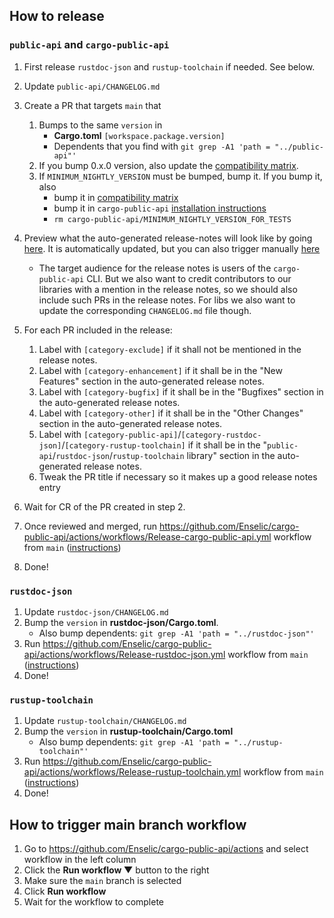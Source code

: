 ## How to release

### `public-api` and `cargo-public-api`

1. First release `rustdoc-json` and `rustup-toolchain` if needed. See below.
1. Update `public-api/CHANGELOG.md`
1. Create a PR that targets `main` that
    1. Bumps to the same `version` in
        * **Cargo.toml** `[workspace.package.version]`
        * Dependents that you find with `git grep -A1 'path = "../public-api"'`
    2. If you bump 0.x.0 version, also update the [compatibility matrix](https://github.com/Enselic/cargo-public-api#compatibility-matrix).
    1. If `MINIMUM_NIGHTLY_VERSION` must be bumped, bump it. If you bump it, also
        *  bump it in [compatibility matrix](https://github.com/Enselic/cargo-public-api#compatibility-matrix)
        *  bump it in `cargo-public-api` [installation instructions](https://github.com/Enselic/cargo-public-api#installation)
        * `rm cargo-public-api/MINIMUM_NIGHTLY_VERSION_FOR_TESTS`

1. Preview what the auto-generated release-notes will look like by going [here](https://github.com/cargo-public-api/cargo-public-api.github.io/blob/main/release-notes-preview.md). It is automatically updated, but you can also trigger manually [here](https://github.com/Enselic/cargo-public-api/actions/workflows/Preview-release-notes.yml)
    * The target audience for the release notes is users of the `cargo-public-api` CLI. But we also want to credit contributors to our libraries with a mention in the release notes, so we should also include such PRs in the release notes. For libs we also want to update the corresponding `CHANGELOG.md` file though.
1. For each PR included in the release:
    1. Label with `[category-exclude]` if it shall not be mentioned in the release notes.
    1. Label with `[category-enhancement]` if it shall be in the "New Features" section in the auto-generated release notes.
    1. Label with `[category-bugfix]` if it shall be in the "Bugfixes" section in the auto-generated release notes.
    1. Label with `[category-other]` if it shall be in the "Other Changes" section in the auto-generated release notes.
    1. Label with `[category-public-api]`/`[category-rustdoc-json]`/`[category-rustup-toolchain]` if it shall be in the "`public-api`/`rustdoc-json`/`rustup-toolchain` library" section in the auto-generated release notes.
    1. Tweak the PR title if necessary so it makes up a good release notes entry
1. Wait for CR of the PR created in step 2.
1. Once reviewed and merged, run https://github.com/Enselic/cargo-public-api/actions/workflows/Release-cargo-public-api.yml workflow from `main` ([instructions](https://github.com/Enselic/cargo-public-api/blob/main/docs/development.md#how-to-trigger-main-branch-workflow))
1. Done!

### `rustdoc-json`

1. Update `rustdoc-json/CHANGELOG.md`
1. Bump the `version` in **rustdoc-json/Cargo.toml**.
    * Also bump dependents: `git grep -A1 'path = "../rustdoc-json"'`
1. Run https://github.com/Enselic/cargo-public-api/actions/workflows/Release-rustdoc-json.yml workflow from `main` ([instructions](https://github.com/Enselic/cargo-public-api/blob/main/docs/development.md#how-to-trigger-main-branch-workflow))
1. Done!

### `rustup-toolchain`

1. Update `rustup-toolchain/CHANGELOG.md`
1. Bump the `version` in **rustup-toolchain/Cargo.toml**
    * Also bump dependents: `git grep -A1 'path = "../rustup-toolchain"'`
1. Run https://github.com/Enselic/cargo-public-api/actions/workflows/Release-rustup-toolchain.yml workflow from `main` ([instructions](https://github.com/Enselic/cargo-public-api/blob/main/docs/development.md#how-to-trigger-main-branch-workflow))
1. Done!

## How to trigger main branch workflow

1. Go to https://github.com/Enselic/cargo-public-api/actions and select workflow in the left column
1. Click the **Run workflow ▼** button to the right
1. Make sure the `main` branch is selected
1. Click **Run workflow**
1. Wait for the workflow to complete
